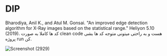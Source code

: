 # DIP
Bharodiya, Anil K., and Atul M. Gonsai. "An improved edge detection algorithm for X-Ray  images based on the statistical range." Heliyon 5.10 (2019). 
کد ها کاملا به صورت clean code هست و به راحتی میتونی متوجه کد ها بشی
پروژه run کن. 

![Screenshot (2929)](https://github.com/user-attachments/assets/560ca688-1a16-4048-aae0-995e499eae7e)
